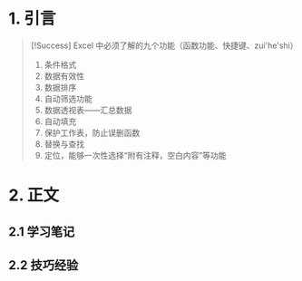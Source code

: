 # 1. 引言 

>[!Success] Excel 中必须了解的九个功能（函数功能、快捷键、zui'he'shi）
>1. 条件格式
>2. 数据有效性
>3. 数据排序
>4. 自动筛选功能
>5. 数据透视表——汇总数据
>6. 自动填充
>7. 保护工作表，防止误删函数
>8. 替换与查找
>9. 定位，能够一次性选择“附有注释，空白内容”等功能
# 2. 正文 
## 2.1 学习笔记 


## 2.2 技巧经验 



